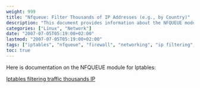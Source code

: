 ```yaml
---
weight: 999
title: "Nfqueue: Filter Thousands of IP Addresses (e.g., by Country)"
description: "This document provides information about the NFQUEUE module for Iptables, which allows filtering thousands of IP addresses, for example by country."
categories: ["Linux", "Network"]
date: "2007-07-05T05:19:00+02:00"
lastmod: "2007-07-05T05:19:00+02:00"
tags: ["iptables", "nfqueue", "firewall", "networking", "ip filtering", "security"]
toc: true
---
```


Here is documentation on the NFQUEUE module for Iptables:

[Iptables filtering traffic thousands IP](/pdf/iptables_filtering_traffic_thousands_ip.pdf)
